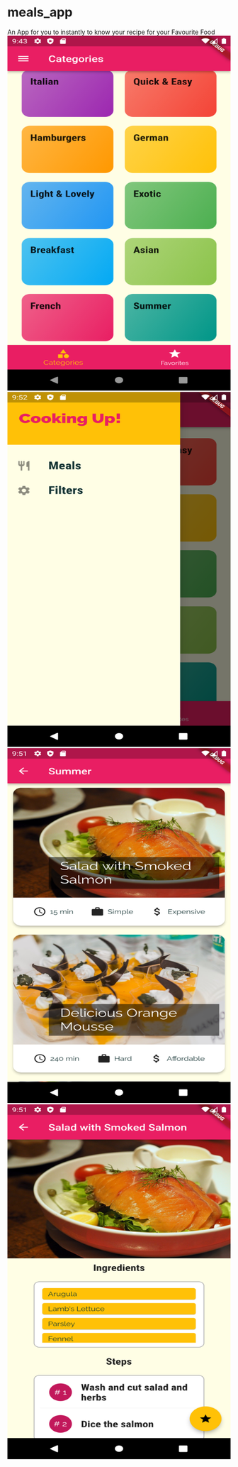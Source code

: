 # meals_app

An App for you to instantly to know your recipe for your Favourite Food
 <img src="assets/images/img1.png" width="600" height="800">
 <img src="assets/images/img4.png" width="600" height="800">
 <img src="assets/images/img2.png" width="600" height="800">
 <img src="assets/images/img3.png" width="600" height="800">
